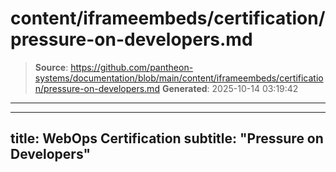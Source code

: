 # content/iframeembeds/certification/pressure-on-developers.md

> **Source**: https://github.com/pantheon-systems/documentation/blob/main/content/iframeembeds/certification/pressure-on-developers.md
> **Generated**: 2025-10-14 03:19:42

---

---
title: WebOps Certification
subtitle: "Pressure on Developers"
---

<Partial file="certification-guide/pressure-on-developers.md" />
